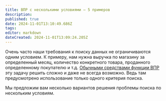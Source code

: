 ```yaml
---
title: ВПР с несколькими условиями — 5 примеров
description: 
published: true
date: 2024-11-01T13:10:49.686Z
tags: 
editor: markdown
dateCreated: 2024-11-01T13:09:24.205Z
---
```


Очень часто наши требования к поиску данных не ограничиваются одним условием. К примеру, нам нужна выручка по магазину за определенный месяц, количество конкретного товара, проданного определенному покупателю и т.д. [Обычными средствами функции ВПР](/) эту задачу решить сложно и даже не всегда возможно. Ведь там предусмотрено использование только одного критерия поиска.

Мы предложим вам несколько вариантов решения проблемы поиска по нескольким условиям.